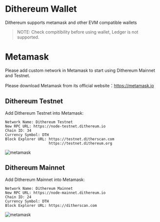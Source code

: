 # Dithereum Wallet

Dithereum supports metamask and other EVM compatible wallets

> NOTE: Check compitibility before using wallet, Ledger is not supported.

# Metamask

Please add custom network in Metamask to start using Dithereum Mainnet and Testnet. 

Please download Metamask from its official website：https://metamask.io

## Dithereum Testnet

Add Dithereum Testnet into Metamask:

```
Network Name: Dithereum Testnet
New RPC URL: https://node-testnet.dithereum.io
Chain ID: 34
Currency Symbol: DTH
Block Explorer URL: https://testnet.ditherscan.com
                    https://testnet.dithereum.org
```

![metamask](../images/metamask-testnet.png)

## Dithereum Mainnet

Add Dithereum Mainnet into Metamask:

```
Network Name: Dithereum Mainnet
New RPC URL: https://node-mainnet.dithereum.io
Chain ID: 24
Currency Symbol: DTH
Block Explorer URL: https://ditherscan.com
```

![metamask](../images/metamask2.png)

